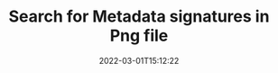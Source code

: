 ---
############################# Static ############################
layout: "auto-gen-signature"
date: 2022-03-01T15:12:22
draft: false
operation: Search
signaturetype: Metadata
fileformat: Png
productName: Java
lang: en
productCode: java
otherformats: pdf doc docx docm dot dotm dotx odt ott rtf xls xlsx xlsm xlsb csv ods ots xltx xltm ppt pptx pps ppsx odp otp potx potm pptm ppsm png jpg bmp gif tiff svg webp wmf
breadcrumb: Search Metadata signatures at Png with Java

############################# Head ############################
head_title: "Search for Metadata signatures in Png file in Java"
head_description: "Use Java for searching for Metadata signatures in Png files using a few lines of code."

############################# Header ############################
title: "Search for Metadata signatures in Png file"
description: "Java native API allows to search for Metadata signatures in already signed Png files. Perform advanced e-signature search within your Png documents using a few lines of code."
bg_image: "https://cms.admin.containerize.com/templates/aspose/App_Themes/V3/images/bg/header1.png"
bg_overlay: false
button:
    enable: true

############################# SubMenu ############################
submenu:
    enable: true

    left:
        img_alt: "GroupDocs.Signature for Java"
        image: "https://cms.admin.containerize.com/templates/groupdocs/images/product-logos/90x90-noborder/groupdocsature-java.png"
        product: "GroupDocs.Signature"
        platform: "Java"



############################# About ############################
about:
    enable: true
    title: "About GroupDocs.Signature for Java API"
    content: |
        [GroupDocs.Signature for Java](https://products.groupdocs.com/signature/java/) provides Java API for processing documents using various signature types such as texts, images, digital certificates, barcodes, QR-codes, stamps or metadata. Users can add, delete, update, verify or search electronic signatures within PDFs, MS Word documents, MS Excel workbooks, MS PowerPoint presentations, Adobe Photoshop files and various image formats, with additional support for customizing signatures properties as needed.
    

############################# Steps ############################
steps:
    enable: true
    title_left: "How to search for Metadata signatures in Png"
    content_left: |
        [GroupDocs.Signature for Java](https://products.groupdocs.com/signature/java/) makes it easier for Java developers to search for Metadata signatures in Png files from their applications by implementing a few easy steps.
        
        * Create a new instance of Signature class and pass source document path as a constructor parameter.
        * Instantiate the SearchOptions object according to your requirements and specify searching options.
        * Call Search method of Signature class instance and pass SearchOptions to it.
        * Process searching results accordingly to your demands.

    title_right: "System Requirements"
    content_right: |
        GroupDocs.Signature for Java are supported on all major platforms and operating systems. Before executing the code below, please make sure that you have the following prerequisites installed on your system.

        * Operating systems: Microsoft Windows, Linux, MacOS
        * Development environments: NetBeans, Intellij IDEA, Eclipse, etc.
        * Java runtime: J2SE 6.0 and above
        * Download the latest version of GroupDocs.Signature for Java from [Maven](https://repository.groupdocs.com/webapp/#/artifacts/browse/tree/General/repo/com/groupdocs/groupdocs-signature)
         
    code: |
        ```java    
        
        // Set up input Png file
        String filePath = "input.png";

        // Instantiate Signature for input file
        Signature signature = new Signature(filePath);

        // search for Metadata signatures in Png document
        List<ImageMetadataSignature> signatures = signature.search(ImageMetadataSignature.class, SignatureType.Metadata);

        // process signatures which were found 
        signatures.forEach(item -> System.out.println(item.toString()));


        ```

############################# Demos ############################
demos:
    enable: true
    title: "Search for Metadata electronic signatures Live Demo"
    content: |
       Search the document for various electronic signatures to Png files right now by visiting the [GroupDocs.Signature App](https://products.groupdocs.app/signature/family) website.

        
############################# More Formats ############################
more_formats:
    enable: true
    title: "Search for other Metadata signatures using Java"
    content: |
        "Electronic signatures search in various documents. Find signatures from the one of popular file formats as shown below."
    format: 
           
       
back_to_top:
    enable: true
---